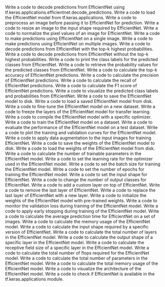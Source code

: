 Write a code to decode predictions from EfficientNet using tf.keras.applications.efficientnet.decode_predictions.
Write a code to load the EfficientNet model from tf.keras.applications.
Write a code to preprocess an image before passing it to EfficientNet for prediction.
Write a code to resize an image to the input shape required by EfficientNet.
Write a code to normalize the pixel values of an image for EfficientNet.
Write a code to make predictions using EfficientNet on a single image.
Write a code to make predictions using EfficientNet on multiple images.
Write a code to decode predictions from EfficientNet with the top-k highest probabilities.
Write a code to decode predictions from EfficientNet without the top-k highest probabilities.
Write a code to print the class labels for the predicted classes from EfficientNet.
Write a code to retrieve the probability values for the predicted classes from EfficientNet.
Write a code to calculate the top-k accuracy of EfficientNet predictions.
Write a code to calculate the precision of EfficientNet predictions.
Write a code to calculate the recall of EfficientNet predictions.
Write a code to calculate the F1 score of EfficientNet predictions.
Write a code to visualize the predicted class labels and probabilities from EfficientNet.
Write a code to save the EfficientNet model to disk.
Write a code to load a saved EfficientNet model from disk.
Write a code to fine-tune the EfficientNet model on a new dataset.
Write a code to freeze the layers of the EfficientNet model for transfer learning.
Write a code to compile the EfficientNet model with a specific optimizer.
Write a code to train the EfficientNet model on a dataset.
Write a code to evaluate the performance of the EfficientNet model on a test dataset.
Write a code to plot the training and validation curves for the EfficientNet model.
Write a code to apply data augmentation to the input images for training EfficientNet.
Write a code to save the weights of the EfficientNet model to disk.
Write a code to load the weights of the EfficientNet model from disk.
Write a code to calculate the number of trainable parameters in the EfficientNet model.
Write a code to set the learning rate for the optimizer used in the EfficientNet model.
Write a code to set the batch size for training the EfficientNet model.
Write a code to set the number of epochs for training the EfficientNet model.
Write a code to set the input shape for EfficientNet.
Write a code to change the number of output classes for EfficientNet.
Write a code to add a custom layer on top of EfficientNet.
Write a code to remove the last layer of EfficientNet.
Write a code to replace the last layer of EfficientNet with a new layer.
Write a code to initialize the weights of the EfficientNet model with pre-trained weights.
Write a code to monitor the validation loss during training of the EfficientNet model.
Write a code to apply early stopping during training of the EfficientNet model.
Write a code to calculate the average prediction time for EfficientNet on a set of images.
Write a code to calculate the memory usage of the EfficientNet model.
Write a code to calculate the input shape required by a specific version of EfficientNet.
Write a code to calculate the total number of layers in the EfficientNet model.
Write a code to calculate the output shape of a specific layer in the EfficientNet model.
Write a code to calculate the receptive field size of a specific layer in the EfficientNet model.
Write a code to calculate the total number of flops required for the EfficientNet model.
Write a code to calculate the total number of parameters in the EfficientNet model.
Write a code to calculate the total memory usage of the EfficientNet model.
Write a code to visualize the architecture of the EfficientNet model.
Write a code to check if EfficientNet is available in the tf.keras.applications module.